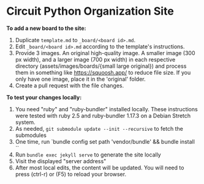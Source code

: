 # Circuit Python Organization Site

**To add a new board to the site:**

1. Duplicate `template.md` to `_board/<board id>.md`.
2. Edit `_board/<board id>.md` according to the template's instructions.
3. Provide 3 images. An original high-quality image. A smaller image (300 px width),
and a larger image (700 px width) in each respective directory (assets/images/boards/{small large original})
and process them in something like https://squoosh.app/ to reduce file size. If
you only have one image, place it in the 'original' folder.
3. Create a pull request with the file changes.

**To test your changes locally:**

1. You need "ruby" and "ruby-bundler" installed locally.  These instructions
were tested with ruby 2.5 and ruby-bundler 1.17.3 on a Debian Stretch system.
2. As needed, `git submodule update --init --recursive` to fetch the submodules
3. One time, run `bundle config set path 'vendor/bundle' && bundle install ``
4. Run `bundle exec jekyll serve` to generate the site locally
5. Visit the displayed "server address"
6. After most local edits, the content will be updated.  You will need to
press (ctrl-r) or (F5) to reload your browser.
